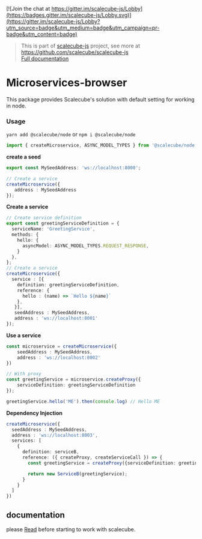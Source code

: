 [![Join the chat at https://gitter.im/scalecube-js/Lobby](https://badges.gitter.im/scalecube-js/Lobby.svg)](https://gitter.im/scalecube-js/Lobby?utm_source=badge&utm_medium=badge&utm_campaign=pr-badge&utm_content=badge)

> This is part of [scalecube-js](https://github.com/scalecube/scalecube-js) project, see more at https://github.com/scalecube/scalecube-js  
> [Full documentation](http://scalecube.io/javascript-docs)

# Microservices-browser

This package provides Scalecube's solution with default setting for working in node.

### Usage

`yarn add @scalecube/node` or `npm i @scalecube/node`  

```typescript
import { createMicroservice, ASYNC_MODEL_TYPES } from '@scalecube/node';
```

**create a seed**

```typescript
export const MySeedAddress: 'ws://localhost:8000';

// Create a service
createMicroservice({
   address : MySeedAddress
});
```

**Create a service**

```typescript
// Create service definition
export const greetingServiceDefinition = {
  serviceName: 'GreetingService',
  methods: { 
    hello: {
      asyncModel: ASYNC_MODEL_TYPES.REQUEST_RESPONSE,
    }
  },
};
// Create a service
createMicroservice({
  service : [{
    definition: greetingServiceDefinition,
    reference: {
      hello : (name) => `Hello ${name}`
    }, 
   }],
   seedAddress : MySeedAddress,
   address : 'ws://localhost:8001'
});
```

**Use a service**

```typescript
const microservice = createMicroservice({
    seedAddress : MySeedAddress,
    address : 'ws://localhost:8002'
})

// With proxy
const greetingService = microservice.createProxy({
    serviceDefinition: greetingServiceDefinition
});

greetingService.hello('ME').then(console.log) // Hello ME
```

**Dependency Injection**

```typescript
createMicroservice({
  seedAddress : MySeedAddress,
  address : 'ws://localhost:8003',
  services: [
    {
      definition: serviceB,
      reference: ({ createProxy, createServiceCall }) => {
        const greetingService = createProxy({serviceDefinition: greetingServiceDefinition });

        return new ServiceB(greetingService);
      }
    }    
  ]
})
```

## documentation

please [Read](http://scalecube.io/javascript-docs) before starting to work with scalecube.
